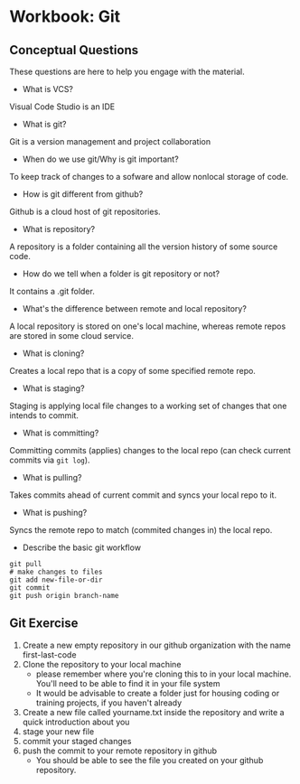 # Workbook: Git 

## Conceptual Questions
These questions are here to help you engage with the material.

- What is VCS?

Visual Code Studio is an IDE

- What is git?

Git is a version management and project collaboration 

- When do we use git/Why is git important?

To keep track of changes to a sofware and allow nonlocal storage of code.

- How is git different from github?

Github is a cloud host of git repositories.

- What is repository?

A repository is a folder containing all the version history of some source code.

- How do we tell when a folder is git repository or not?

It contains a .git folder.

- What's the difference between remote and local repository?

A local repository is stored on one's local machine, whereas remote repos are stored in some cloud service.

- What is cloning?

Creates a local repo that is a copy of some specified remote repo.

- What is staging?

Staging is applying local file changes to a working set of changes that one intends to commit.

- What is committing?

Committing commits (applies) changes to the local repo (can check current commits via `git log`).

- What is pulling?

Takes commits ahead of current commit and syncs your local repo to it.

- What is pushing?

Syncs the remote repo to match (commited changes in) the local repo.

- Describe the basic git workflow
```
git pull
# make changes to files
git add new-file-or-dir
git commit
git push origin branch-name
```

## Git Exercise
1. Create a new empty repository in our github organization with the name first-last-code
2. Clone the repository to your local machine 
    - please remember where you're cloning this to in your local machine. You'll need to be able to find it in your file system
    -  It would be advisable to create a folder just for housing coding or training projects, if you haven't already
3. Create a new file called yourname.txt inside the repository and write a quick introduction about you
4. stage your new file
5. commit your staged changes
6. push the commit to your remote repository in github
    - You should be able to see the file you created on your github repository.